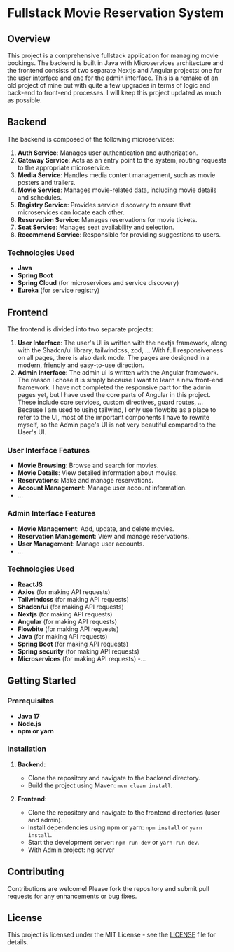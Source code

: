 # Fullstack Movie Reservation System

## Overview

This project is a comprehensive fullstack application for managing movie bookings. The backend is built in Java with Microservices architecture and the frontend consists of two separate Nextjs and Angular projects: one for the user interface and one for the admin interface. This is a remake of an old project of mine but with quite a few upgrades in terms of logic and back-end to front-end processes. I will keep this project updated as much as possible.

## Backend

The backend is composed of the following microservices:

1. **Auth Service**: Manages user authentication and authorization.
2. **Gateway Service**: Acts as an entry point to the system, routing requests to the appropriate microservice.
3. **Media Service**: Handles media content management, such as movie posters and trailers.
4. **Movie Service**: Manages movie-related data, including movie details and schedules.
5. **Registry Service**: Provides service discovery to ensure that microservices can locate each other.
6. **Reservation Service**: Manages reservations for movie tickets.
7. **Seat Service**: Manages seat availability and selection.
8. **Recommend Service**: Responsible for providing suggestions to users.

### Technologies Used

- **Java**
- **Spring Boot**
- **Spring Cloud** (for microservices and service discovery)
- **Eureka** (for service registry)

## Frontend

The frontend is divided into two separate projects:

1. **User Interface**: The user's UI is written with the nextjs framework, along with the Shadcn/ui library, tailwindcss, zod, ... With full responsiveness on all pages, there is also dark mode. The pages are designed in a modern, friendly and easy-to-use direction.
2. **Admin Interface**: The admin ui is written with the Angular framework. The reason I chose it is simply because I want to learn a new front-end framework. I have not completed the responsive part for the admin pages yet, but I have used the core parts of Angular in this project. These include core services, custom directives, guard routes, ... Because I am used to using tailwind, I only use flowbite as a place to refer to the UI, most of the important components I have to rewrite myself, so the Admin page's UI is not very beautiful compared to the User's UI.

### User Interface Features

- **Movie Browsing**: Browse and search for movies.
- **Movie Details**: View detailed information about movies.
- **Reservations**: Make and manage reservations.
- **Account Management**: Manage user account information.
- ...

### Admin Interface Features

- **Movie Management**: Add, update, and delete movies.
- **Reservation Management**: View and manage reservations.
- **User Management**: Manage user accounts.
- ...

### Technologies Used

- **ReactJS**
- **Axios** (for making API requests)
- **Tailwindcss** (for making API requests)
- **Shadcn/ui** (for making API requests)
- **Nextjs** (for making API requests)
- **Angular** (for making API requests)
- **Flowbite** (for making API requests)
- **Java** (for making API requests)
- **Spring Boot** (for making API requests)
- **Spring security** (for making API requests)
- **Microservices** (for making API requests)
  -...

## Getting Started

### Prerequisites

- **Java 17**
- **Node.js**
- **npm or yarn**

### Installation

1. **Backend**:

   - Clone the repository and navigate to the backend directory.
   - Build the project using Maven: `mvn clean install`.

2. **Frontend**:
   - Clone the repository and navigate to the frontend directories (user and admin).
   - Install dependencies using npm or yarn: `npm install` or `yarn install`.
   - Start the development server: `npm run dev` or `yarn run dev`.
   - With Admin project: ng server

## Contributing

Contributions are welcome! Please fork the repository and submit pull requests for any enhancements or bug fixes.

## License

This project is licensed under the MIT License - see the [LICENSE](LICENSE) file for details.
